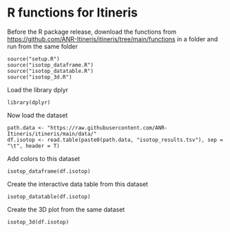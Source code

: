 # R functions for Itineris

Before the R package release, download the functions from https://github.com/ANR-Itineris/itineris/tree/main/functions in a folder and run from the same folder

```
source("setup.R")
source("isotop_dataframe.R")
source("isotop_datatable.R")
source("isotop_3d.R")
```

Load the library dplyr

```
library(dplyr)
```

Now load the dataset

```
path.data <- "https://raw.githubusercontent.com/ANR-Itineris/itineris/main/data/"
df.isotop <- read.table(paste0(path.data, "isotop_results.tsv"), sep = "\t", header = T)
```

Add colors to this dataset

```
isotop_dataframe(df.isotop)
```

Create the interactive data table from this dataset

```
isotop_datatable(df.isotop)
```

Create the 3D plot from the same dataset

```
isotop_3d(df.isotop)
```

